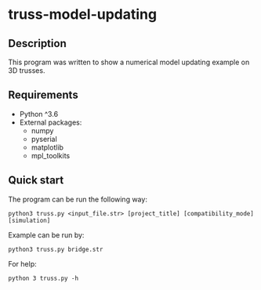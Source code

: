 # truss-model-updating

## Description

This program was written to show a numerical model updating example on 3D trusses.

## Requirements

* Python ^3.6
* External packages:
    * numpy
    * pyserial
    * matplotlib
    * mpl_toolkits

## Quick start

The program can be run the following way:

    python3 truss.py <input_file.str> [project_title] [compatibility_mode] [simulation] 

Example can be run by:

    python3 truss.py bridge.str
    
For help:

    python 3 truss.py -h
